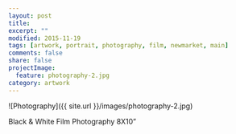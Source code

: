 ```yaml
---
layout: post
title:
excerpt: ""
modified: 2015-11-19
tags: [artwork, portrait, photography, film, newmarket, main]
comments: false
share: false
projectImage:
  feature: photography-2.jpg
category: artwork
---
```


![Photography]({{ site.url }}/images/photography-2.jpg)

Black & White Film Photography 8X10”
